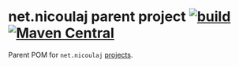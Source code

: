 net.nicoulaj parent project [![build](https://github.com/nicoulaj/parent-pom/workflows/build/badge.svg)](https://github.com/nicoulaj/parent-pom/actions?query=workflow%3Abuild) [![Maven Central](https://maven-badges.herokuapp.com/maven-central/net.nicoulaj/parent/badge.svg)](https://maven-badges.herokuapp.com/maven-central/net.nicoulaj/parent)
================================================================================================================================================================================================================================================================================================================================================

Parent POM for `net.nicoulaj` [projects](http://search.maven.org/#search%7Cga%7C1%7Cnet.nicoulaj).
